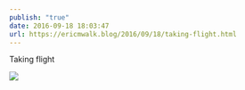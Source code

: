 ```yaml
---
publish: "true"
date: 2016-09-18 18:03:47
url: https://ericmwalk.blog/2016/09/18/taking-flight.html
---
```


Taking flight

![](https://ericmwalk.blog/uploads/2022/d49408841b.jpg)